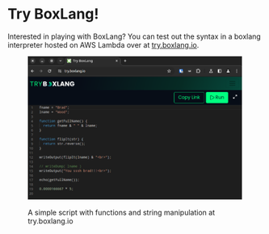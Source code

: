 # Try BoxLang!

Interested in playing with BoxLang? You can test out the syntax in a boxlang interpreter hosted on AWS Lambda over at [try.boxlang.io](https://try.boxlang.io/).

<figure><img src="try-boxlang.png" alt=""><figcaption><p>A simple script with functions and string manipulation at try.boxlang.io</p></figcaption></figure>
